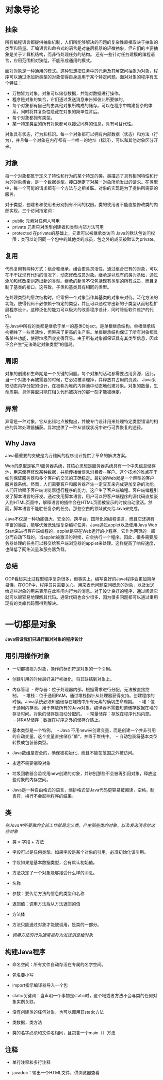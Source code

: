 # 对象导论

## 抽象
所有编程语言都提供抽象机制，人们所能够解决的问题的复杂性直接取决于抽象的类型和质量。汇编语言和命令式的语言是对底层机器的轻微抽象，但它们的主要抽象是关于计算机结构，而非待处理任务的结构。 还有一些针对任务建模的编程语言，应用范围相对狭隘，不能形成通用的模式。

面对对象是一种通用的模式。这种思想把任务中的元素及其解空间抽象为对象，程序可以通过添加新类型的对象使得自身适用于某个特定问题。面对对象的程序有五个特征：
- 万物皆为对象。对象可以储存数据，并能对数据进行操作。
- 程序是对象的集合，它们通过发送消息来告知彼此所要做的。
- 每个对象都有自己的由其他对象所构成的储存。可以在程序中构建复杂的体系，同时将其复杂性隐藏在对象的简单性背后。
- 每个对象都拥有类型。
- 某一特定类型的所有对象都可以接受同样的信息，具有可替代性。 

对象具有状态，行为和标识。每一个对象都可以拥有内部数据（状态）和方法（行为），并且每一个对象在内存都有一个唯一的地址（标识），可以和其他对象区分开来。

## 对象
每一个对象都属于定义了特性和行为的某个特定的类。类描述了具有相同特性和行为的对象集合，是一个数据类型。接口确定了对某一对象所能发出的请求。在类型中，每一个可能的请求都有一个方法与之相关联。对象的实现是为了提供所需要的服务。

对于类型，创建者和使用者分别拥有不同的权限。类的使用者不能直接修改类的内部实现。三个访问指定词：
- public 元素对任何人可用
- private 元素只对类型创建者和类型内部方法可用
- protected 在private的基础上，元素可以被继承类访问
Java的默认包访问权限：类可以访问同一个包中的其他类的成员，包之外的成员被默认为private。

## 复用
代码复用有两种方式：组合和继承。组合更具灵活性，通过组合已有的对象，可以在不干扰现有代码的情况下，动态修改成员对象。继承是以现有的类为基础，通过添加和修改来创造出新的类型。继承的新类不仅包括现有类型的所有成员，而且复制了基类的接口。这导致，子类和基类具有相同的类型。

在处理类型的层次结构时，经常把一个对象当作其基类的对象来对待。泛化方法的功能，使得代码不必依赖于特定的类型，并且可以通过导出新的子类型从而轻松扩展程序设计。这种泛化的能力可以极大的改善程序设计，同时降低软件维护的代价。

在Java中所有的类都是继承于单一的基类Object，是单根继承结构。单根继承结构牺牲了一些灵活性，但带来了更高的生产率。单根继承结构保证了所有对象都具备某些功能，使得垃圾回收变得容易。由于所有对象都保证具有其类型信息，因此不会产生“无法确定对象类型”的僵局。

## 周期
对象的创建和生命期是一个关键的问题。每个对象的活动都需要占用资源，因此，当一个对象不再被需要的时候，它必须被清理掉，并释放其占用的资源。 Java采取动态内存分配的设计，在被称为堆的内存池中动态地创建对象。对象的数量，生命周期，具体类型只能在相关代码被执行的那一刻才能被确定。

## 异常
异常是一种对象，它从出错地点被抛出，并被专门设计用来处理特定类型错误的相应的异常处理器捕获。异常提供了一种从错误状况中进行可靠恢复的途径。

## Why Java
Java最重要的突破是为万维网的程序设计提供了革命的解决方案。

Web的原型是客户/服务器系统，其核心思想是服务器系统具有一个中央信息储存池，用来储存修改某种数据，并能传播给信息消费者--客户。这个技术的难点在于如何保证服务器和多个客户的交流的正确稳定。最初的Web就是一个巨型的客户服务器系统。然而，人们需要客户和服务器产生一定交互来完成更加复杂的功能。人们开始赋予客户端浏览器运行程序的能力，这产生了客户端编程。客户端编程引发了脚本语言的开发。通过使用脚本语言，用户可以将客户端程序的源代码直接嵌入到HTML页面中，解释语言的插件会在HTML页面被显示的时候自动激活。然而，脚本语言不能胜任复杂的任务。那些空白的领域就交给Java来完成。

Java不仅是一种功能强大，安全的，跨平台，国际化的编程语言，而且它还拥有丰富的类库，能够优雅低处理复杂编程任务。Java通过applet以及使用Java Web Start来进行客户端编程的。applet是只在Web运行的小程序，它作为网页的一部分而自动下载的。当applet被激活的时候，它会执行一个程序。因此，很多需要服务器处理的任务可以移交给客户端浏览器的applet来处理。这样提高了响应速度，也降低了网络流量和服务器负载。

## 总结
OOP看起来比过程型程序复杂很多，但事实上，编写良好的Java程序会更加简单易懂。在OOP中，程序员只需要关心，用来表示问题空间概念的对象，以及发送给这些对象的用来表示在此空间内行为的消息。对于设计良好的程序，通过阅读它就可以很容易地理解其代码。通常代码也会少很多，因为很多问题都可以通过重用现有的类库代码而得到解决。


# 一切都是对象
**Java假设我们只进行面对对象的程序设计**

## 用引用操作对象
- 一切都被视为对象，操作的标识符是对象的一个引用。
- 创建引用的时候最好进行初始化，将其联结到对象上。

- 内存管理
  - 寄存器：位于处理器内部。根据需求进行分配。无法被直接控制。
  - 堆栈：位于通用RAM，通过堆栈指针从处理器获得支持。创建程序的时候，Java系统必须知道储存在堆栈中所有元素的确切生命周期。
  - 堆：位于通用内存池，用于存放所有的Java对象。编译器不需要知道储存数据在堆的存活时间。对象的储存是自动分配的。
  - 常量储存：存放在程序代码内部。
  - 非RAM储存：数据在程序之外的储存介质上。
  
- 基本类型是一个特例。
  - Java 不用new来创建变量，而是创建一个并非引用的自动变量。这个变量直接储存”值“，并置于堆栈中。
  - 自动包装将基本类型转换成包装器类型。
  
- Java数组是安全的，确保被初始化，而且不能在范围之外被访问。

- 永远不需要销毁对象
 - 垃圾回收器会监视用new创建的对象，并辨别那些不会被再引用对象，释放这些对象的内存空间。

- Java是一种自由格式的语言，缩排格式使Java代码更容易被阅读，空格，制表符，换行不会影响程序的结果。

## 类
*在Java中所要做的全部工作就是定义类，产生那些类的对象，以及发送消息给这些对象*

- 类 = 字段 + 方法
 - 字段可以是任何类型。如果字段是某个对象的引用，必须初始化该引用。
 - 字段如果是基本数据类型，会有默认初始值。

- 方法决定了一个对象能够接受什么样的消息。
 - 名称
 - 参数：要传给方法的信息的类型和名称
 - 返回值：调用方法后从方法返回的值
 - 方法体
 
- 方法只能通过对象才能被调用，是类的一部分。
 - *调用方法的行为通常被称为发送消息给对象*
 
## 构建Java程序

- 命名空间：所有文件自动存活在专属的名字空间。
 - 包名要小写
 
- import指示编译器导入一个包

- static关键词：当声明一个事物是static时，这个域或者方法不会与类的任何对象实例关联。
 - 没有创建类的任何对象，也可以调用其static方法
 - 类数据，类方法
 
 
 - 类的名字必须和文件名相同，且包含一个main（）方法
 
 
 ## 注释
 
 - 单行注释和多行注释
 
 - javadoc：输出一个HTML文件，供浏览器查看






